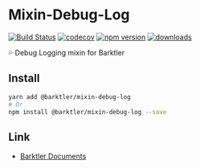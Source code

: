 # Mixin-Debug-Log

[![Build Status](https://travis-ci.com/barktler/Mixin-Debug-Log.svg?branch=main)](https://travis-ci.com/barktler/Mixin-Debug-Log)
[![codecov](https://codecov.io/gh/barktler/Mixin-Debug-Log/branch/main/graph/badge.svg)](https://codecov.io/gh/barktler/Mixin-Debug-Log)
[![npm version](https://badge.fury.io/js/%40barktler%2Fmixin-debug-log.svg)](https://www.npmjs.com/package/@barktler/mixin-debug-log)
[![downloads](https://img.shields.io/npm/dm/@barktler/mixin-debug-log.svg)](https://www.npmjs.com/package/@barktler/mixin-debug-log)

:sweat_drops: Debug Logging mixin for Barktler

## Install

```sh
yarn add @barktler/mixin-debug-log
# Or
npm install @barktler/mixin-debug-log --save
```

## Link

-   [Barktler Documents](//barktler.com)
